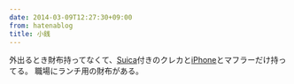 ```yaml
---
date: 2014-03-09T12:27:30+09:00
from: hatenablog
title: 小銭
---
```


<p>外出るとき財布持ってなくて、<a class="keyword" href="http://d.hatena.ne.jp/keyword/Suica">Suica</a>付きのクレカと<a class="keyword" href="http://d.hatena.ne.jp/keyword/iPhone">iPhone</a>とマフラーだけ持ってる。
職場にランチ用の財布がある。</p>

